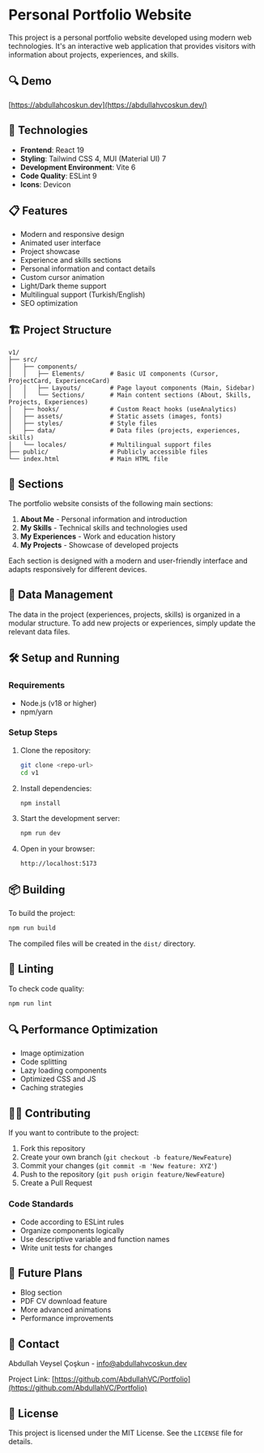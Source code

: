 # Personal Portfolio Website
 
 This project is a personal portfolio website developed using modern web technologies. It's an interactive web application that provides visitors with information about projects, experiences, and skills.
 
 
 ## 🔍 Demo
 
[https://abdullahcoskun.dev](https://abdullahvcoskun.dev/)
 
 ## 🚀 Technologies
 
 - **Frontend**: React 19
 - **Styling**: Tailwind CSS 4, MUI (Material UI) 7
 - **Development Environment**: Vite 6
 - **Code Quality**: ESLint 9
 - **Icons**: Devicon
 
 ## 📋 Features
 
 - Modern and responsive design
 - Animated user interface
 - Project showcase
 - Experience and skills sections
 - Personal information and contact details
 - Custom cursor animation
 - Light/Dark theme support
 - Multilingual support (Turkish/English)
 - SEO optimization
 
 ## 🏗️ Project Structure
 
 ```
 v1/
 ├── src/
 │   ├── components/
 │   │   ├── Elements/       # Basic UI components (Cursor, ProjectCard, ExperienceCard)
 │   │   ├── Layouts/        # Page layout components (Main, Sidebar)
 │   │   └── Sections/       # Main content sections (About, Skills, Projects, Experiences)
 │   ├── hooks/              # Custom React hooks (useAnalytics)
 │   ├── assets/             # Static assets (images, fonts)
 │   ├── styles/             # Style files
 │   ├── data/               # Data files (projects, experiences, skills)
 │   └── locales/            # Multilingual support files
 ├── public/                 # Publicly accessible files
 └── index.html              # Main HTML file
 ```
 
 ## 📑 Sections
 
 The portfolio website consists of the following main sections:
 
 1. **About Me** - Personal information and introduction
 2. **My Skills** - Technical skills and technologies used
 3. **My Experiences** - Work and education history
 4. **My Projects** - Showcase of developed projects
 
 Each section is designed with a modern and user-friendly interface and adapts responsively for different devices.
 
 ## 🔄 Data Management
 
 The data in the project (experiences, projects, skills) is organized in a modular structure. To add new projects or experiences, simply update the relevant data files.
 
 ## 🛠️ Setup and Running
 
 ### Requirements
 
 - Node.js (v18 or higher)
 - npm/yarn
 
 ### Setup Steps
 
 1. Clone the repository:
    ```bash
    git clone <repo-url>
    cd v1
    ```
 
 2. Install dependencies:
    ```bash
    npm install
    ```
 
 3. Start the development server:
    ```bash
    npm run dev
    ```
 
 4. Open in your browser:
    ```
    http://localhost:5173
    ```
 
 ## 📦 Building
 
 To build the project:
 
 ```bash
 npm run build
 ```
 
 The compiled files will be created in the `dist/` directory.
 
 ## 🧪 Linting
 
 To check code quality:
 
 ```bash
 npm run lint
 ```
 
 ## 🔍 Performance Optimization
 
 - Image optimization
 - Code splitting
 - Lazy loading components
 - Optimized CSS and JS
 - Caching strategies
 
 ## 👨‍💻 Contributing
 
 If you want to contribute to the project:
 
 1. Fork this repository
 2. Create your own branch (`git checkout -b feature/NewFeature`)
 3. Commit your changes (`git commit -m 'New feature: XYZ'`)
 4. Push to the repository (`git push origin feature/NewFeature`)
 5. Create a Pull Request
 
 ### Code Standards
 
 - Code according to ESLint rules
 - Organize components logically
 - Use descriptive variable and function names
 - Write unit tests for changes
 
 ## 🔮 Future Plans
 
 - Blog section
 - PDF CV download feature
 - More advanced animations
 - Performance improvements
 
 ## 💬 Contact
 
 Abdullah Veysel Çoşkun - [info@abdullahvcoskun.dev](mailto:info@abdullahvcoskun.dev)
 
 Project Link: [https://github.com/AbdullahVC/Portfolio](https://github.com/AbdullahVC/Portfolio)
 
 ## 📄 License
 
 This project is licensed under the MIT License. See the `LICENSE` file for details.
